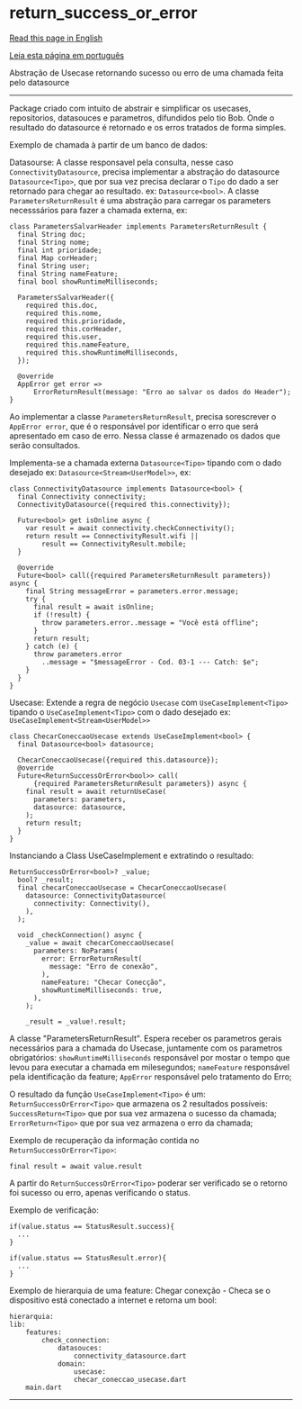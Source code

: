 # return_success_or_error

[Read this page in English](https://github.com/pwlimaverde/return_success_or_error/blob/master/README.md)

[Leia esta página em português](https://github.com/pwlimaverde/return_success_or_error/blob/master/README-pt.md)

Abstração de Usecase retornando sucesso ou erro de uma chamada feita pelo datasource

----

Package criado com intuito de abstrair e simplificar os usecases, repositorios, datasouces e parametros, difundidos pelo tio Bob. Onde o resultado do datasource é retornado e os erros tratados de forma simples.

Exemplo de chamada à partir de um banco de dados:

Datasourse:
A classe responsavel pela consulta, nesse caso ```ConnectivityDatasource```, precisa implementar a abstração do datasource ```Datasource<Tipo>```, que por sua vez precisa declarar o ```Tipo``` do dado a ser retornado para chegar ao resultado. ex: ```Datasource<bool>```. A classe ```ParametersReturnResult``` é uma abstração para carregar os parameters necesssários para fazer a chamada externa, ex:
```
class ParametersSalvarHeader implements ParametersReturnResult {
  final String doc;
  final String nome;
  final int prioridade;
  final Map corHeader;
  final String user;
  final String nameFeature;
  final bool showRuntimeMilliseconds;

  ParametersSalvarHeader({
    required this.doc,
    required this.nome,
    required this.prioridade,
    required this.corHeader,
    required this.user,
    required this.nameFeature,
    required this.showRuntimeMilliseconds,
  });

  @override
  AppError get error =>
      ErrorReturnResult(message: "Erro ao salvar os dados do Header");
}
```
Ao implementar a classe ```ParametersReturnResult```, precisa sorescrever o ```AppError error```, que é o responsável por identificar o erro que será apresentado em caso de erro. Nessa classe é armazenado os dados que serão consultados.

Implementa-se a chamada externa ```Datasource<Tipo>``` tipando com o dado desejado ex: ```Datasource<Stream<UserModel>>```, ex:
```
class ConnectivityDatasource implements Datasource<bool> {
  final Connectivity connectivity;
  ConnectivityDatasource({required this.connectivity});

  Future<bool> get isOnline async {
    var result = await connectivity.checkConnectivity();
    return result == ConnectivityResult.wifi ||
        result == ConnectivityResult.mobile;
  }

  @override
  Future<bool> call({required ParametersReturnResult parameters}) async {
    final String messageError = parameters.error.message;
    try {
      final result = await isOnline;
      if (!result) {
        throw parameters.error..message = "Você está offline";
      }
      return result;
    } catch (e) {
      throw parameters.error
        ..message = "$messageError - Cod. 03-1 --- Catch: $e";
    }
  }
}
```
Usecase:
Extende a regra de negócio ```Usecase``` com ```UseCaseImplement<Tipo>``` tipando o ```UseCaseImplement<Tipo>``` com o dado desejado ex: ```UseCaseImplement<Stream<UserModel>>```
```
class ChecarConeccaoUsecase extends UseCaseImplement<bool> {
  final Datasource<bool> datasource;

  ChecarConeccaoUsecase({required this.datasource});
  @override
  Future<ReturnSuccessOrError<bool>> call(
      {required ParametersReturnResult parameters}) async {
    final result = await returnUseCase(
      parameters: parameters,
      datasource: datasource,
    );
    return result;
  }
}
```

Instanciando a Class UseCaseImplement<Tipo> e extratindo o resultado:
```
ReturnSuccessOrError<bool>? _value;
  bool? _result;
  final checarConeccaoUsecase = ChecarConeccaoUsecase(
    datasource: ConnectivityDatasource(
      connectivity: Connectivity(),
    ),
  );

  void _checkConnection() async {
    _value = await checarConeccaoUsecase(
      parameters: NoParams(
        error: ErrorReturnResult(
          message: "Erro de conexão",
        ),
        nameFeature: "Checar Conecção",
        showRuntimeMilliseconds: true,
      ),
    );

    _result = _value!.result;
```

A classe "ParametersReturnResult". Espera receber os parametros gerais necessários para a chamada do Usecase, juntamente com os parametros obrigatórios:
```showRuntimeMilliseconds``` responsável por mostar o tempo que levou para executar a chamada em milesegundos;
```nameFeature``` responsável pela identificação da feature;
```AppError``` responsável pelo tratamento do Erro;

O resultado da função ```UseCaseImplement<Tipo>``` é um: ```ReturnSuccessOrError<Tipo>``` que armazena os 2 resultados possíveis:
```SuccessReturn<Tipo>``` que por sua vez armazena o sucesso da chamada;
```ErrorReturn<Tipo>``` que por sua vez armazena o erro da chamada;

Exemplo de recuperação da informação contida no ```ReturnSuccessOrError<Tipo>```:

```
final result = await value.result
```

A partir do ```ReturnSuccessOrError<Tipo>``` poderar ser verificado se o retorno foi sucesso ou erro, apenas verificando o status.

Exemplo de verificação:

```
if(value.status == StatusResult.success){
  ...
}
```
```
if(value.status == StatusResult.error){
  ...
}
```

Exemplo de hierarquia de uma feature:
Chegar conexção - Checa se o dispositivo está conectado a internet e retorna um bool:

```
hierarquia:
lib:
    features:
        check_connection:
            datasouces:
                connectivity_datasource.dart
            domain:
                usecase:
                checar_coneccao_usecase.dart
    main.dart
```
----